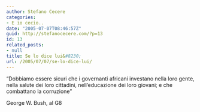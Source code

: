 ```yaml
---
author: Stefano Cecere
categories:
- E io cecio..
date: "2005-07-07T08:46:57Z"
guid: http://stefanocecere.com/?p=13
id: 13
related_posts:
- null
title: Se lo dice lui&#8230;
url: /2005/07/07/se-lo-dice-lui/
---
```


&#8220;Dobbiamo essere sicuri che i governanti africani investano nella loro gente, nella salute dei loro cittadini, nell&#8217;educazione dei loro giovani; e che combattano la corruzione&#8221;

George W. Bush, al G8